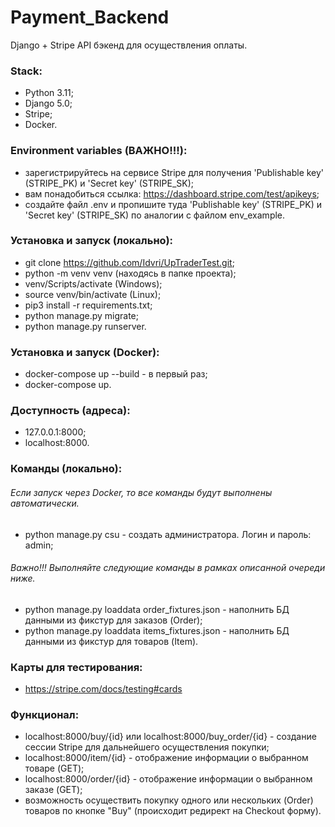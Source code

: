 # Payment_Backend
Django + Stripe API бэкенд для осуществления оплаты.

### Stack: 
- Python 3.11;
- Django 5.0;
- Stripe;
- Docker.

### Environment variables (ВАЖНО!!!):
- зарегистрируйтесь на сервисе Stripe для получения 'Publishable key' (STRIPE_PK) и 'Secret key' (STRIPE_SK);
- вам понадобиться ссылка: https://dashboard.stripe.com/test/apikeys;
- создайте файл .env и пропишите туда 'Publishable key' (STRIPE_PK) и 'Secret key' (STRIPE_SK) по аналогии с файлом env_example.

### Установка и запуск (локально):
- git clone https://github.com/Idvri/UpTraderTest.git;
- python -m venv venv (находясь в папке проекта);
- venv/Scripts/activate (Windows);
- source venv/bin/activate (Linux);
- pip3 install -r requirements.txt;
- python manage.py migrate;
- python manage.py runserver.

### Установка и запуск (Docker):
- docker-compose up --build - в первый раз;
- docker-compose up.

### Доступность (адреса):
- 127.0.0.1:8000;
- localhost:8000.

### Команды (локально):
###### Если запуск через Docker, то все команды будут выполнены автоматически.
- python manage.py csu - создать администратора. Логин и пароль: admin;
###### Важно!!! Выполняйте следующие команды в рамках описанной очереди ниже.
- python manage.py loaddata order_fixtures.json - наполнить БД данными из фикстур для заказов (Order);
- python manage.py loaddata items_fixtures.json - наполнить БД данными из фикстур для товаров (Item).

### Карты для тестирования:
- https://stripe.com/docs/testing#cards

### Функционал:
- localhost:8000/buy/{id} или localhost:8000/buy_order/{id} - создание сессии Stripe для дальнейшего осуществления покупки;
- localhost:8000/item/{id} - отображение информации о выбранном товаре (GET);
- localhost:8000/order/{id} - отображение информации о выбранном заказе (GET);
- возможность осуществить покупку одного или нескольких (Order) товаров по кнопке "Buy" (происходит редирект на Checkout форму).